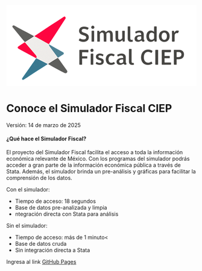 
  ![CodigoFuente2A](ReadMe/SimuladorFiscalLogoGris.png)



# Conoce el Simulador Fiscal CIEP

Versión: 14 de marzo de 2025

#### ¿Qué hace el Simulador Fiscal?

El proyecto del Simulador Fiscal facilita el acceso a toda la información económica relevante de México. Con los programas del simulador podrás acceder a gran parte de la información económica pública a través de Stata. Además, el simulador brinda un pre-análisis y gráficas para facilitar la comprensión de los datos.


Con el simulador: 
- Tiempo de acceso: 18 segundos
- Base de datos pre-analizada y limpia
- ntegración directa con Stata para análisis

Sin el simulador:
- Tiempo de acceso: más de 1 minuto<
- Base de datos cruda
- Sin integración directa a Stata


Ingresa al link [GitHub Pages](https://juanpablosantisteban.github.io/Newrepository/#/README)

